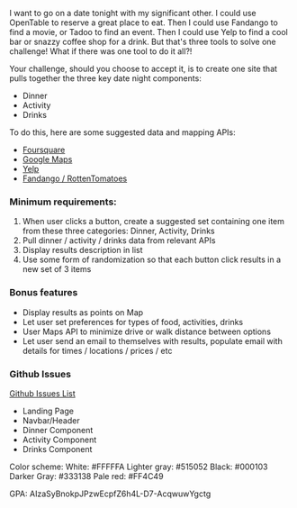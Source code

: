 I want to go on a date tonight with my significant other. I could use OpenTable to reserve a great place to eat. Then I could use Fandango to find a movie, or Tadoo to find an event. Then I could use Yelp to find a cool bar or snazzy coffee shop for a drink. But that's three tools to solve one challenge! What if there was one tool to do it all?!

Your challenge, should you choose to accept it, is to create one site that pulls together the three key date night components:

- Dinner
- Activity
- Drinks

To do this, here are some suggested data and mapping APIs:

- [Foursquare](https://developer.foursquare.com/docs/)
- [Google Maps](https://developers.google.com/maps/web/)
- [Yelp](https://www.yelp.com/developers/documentation/v3)
- [Fandango / RottenTomatoes](https://developer.fandango.com/)

### Minimum requirements:

1. When user clicks a button, create a suggested set containing one item from these three categories: Dinner, Activity, Drinks
2. Pull dinner / activity / drinks data from relevant APIs
3. Display results description in list
4. Use some form of randomization so that each button click results in a new set of 3 items

### Bonus features

- Display results as points on Map
- Let user set preferences for types of food, activities, drinks
- User Maps API to minimize drive or walk distance between options
- Let user send an email to themselves with results, populate email with details for times / locations / prices / etc

### Github Issues

[Github Issues List](https://github.com/JMStewart00/datenight/issues)
- Landing Page
- Navbar/Header
- Dinner Component
- Activity Component
- Drinks Component

Color scheme:
White: #FFFFFA
Lighter gray: #515052
Black: #000103
Darker Gray: #333138
Pale red: #FF4C49

GPA: AIzaSyBnokpJPzwEcpfZ6h4L-D7-AcqwuwYgctg
